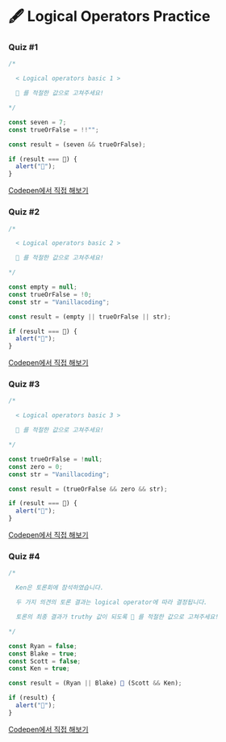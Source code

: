 # 🖋  Logical Operators Practice

### Quiz #1

```javascript
/*

  < Logical operators basic 1 >

  💬 를 적절한 값으로 고쳐주세요!

*/

const seven = 7;
const trueOrFalse = !!"";

const result = (seven && trueOrFalse);

if (result === 💬) {
  alert("🎉");
}
```

[Codepen에서 직접 해보기](https://codepen.io/vanillacoding/pen/02028834dbdfd5267d841e332f040809?editors=0010)



### Quiz #2

```javascript
/*

  < Logical operators basic 2 >

  💬 를 적절한 값으로 고쳐주세요!

*/

const empty = null;
const trueOrFalse = !0;
const str = "Vanillacoding";

const result = (empty || trueOrFalse || str);

if (result === 💬) {
  alert("🎉");
}
```

[Codepen에서 직접 해보기](https://codepen.io/vanillacoding/pen/ced6acd5a93e18a273b931dd8309da15?editors=0010)



### Quiz #3

```javascript
/*

  < Logical operators basic 3 >

  💬 를 적절한 값으로 고쳐주세요!

*/

const trueOrFalse = !null;
const zero = 0;
const str = "Vanillacoding";

const result = (trueOrFalse && zero && str);

if (result === 💬) {
  alert("🎉");
}
```

[Codepen에서 직접 해보기](https://codepen.io/vanillacoding/pen/98b6514ef92496137c7af9d42ae3ea3e?editors=0010)



### Quiz #4

```javascript
/*

  Ken은 토론회에 참석하였습니다.

  두 가지 의견의 토론 결과는 logical operator에 따라 결정됩니다.

  토론의 최종 결과가 truthy 값이 되도록 💬 를 적절한 값으로 고쳐주세요!

*/

const Ryan = false;
const Blake = true;
const Scott = false;
const Ken = true;

const result = (Ryan || Blake) 💬 (Scott && Ken);

if (result) {
  alert("🎉");
}
```

[Codepen에서 직접 해보기](https://codepen.io/vanillacoding/pen/9b2fb3a309605e295f86d173749d71d9?editors=0010)



